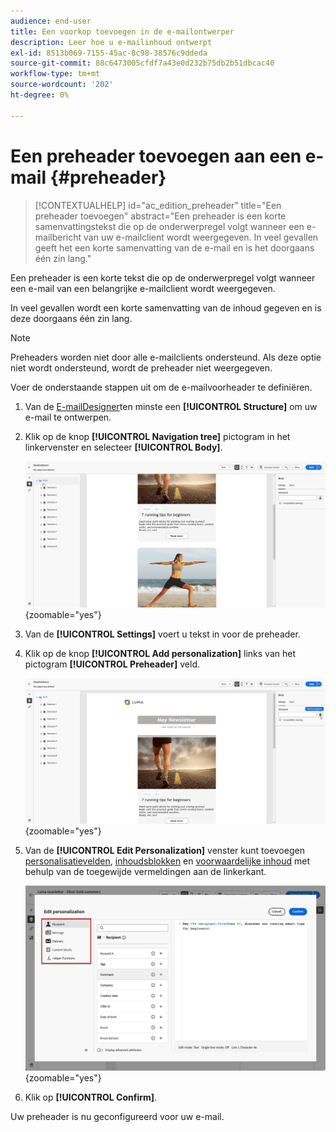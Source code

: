 ```yaml
---
audience: end-user
title: Een voorkop toevoegen in de e-mailontwerper
description: Leer hoe u e-mailinhoud ontwerpt
exl-id: 8513b069-7155-45ac-8c98-38576c9ddeda
source-git-commit: 88c6473005cfdf7a43e0d232b75db2b51dbcac40
workflow-type: tm+mt
source-wordcount: '202'
ht-degree: 0%

---
```


# Een preheader toevoegen aan een e-mail {#preheader}

>[!CONTEXTUALHELP]
>id="ac_edition_preheader"
>title="Een preheader toevoegen"
>abstract="Een preheader is een korte samenvattingstekst die op de onderwerpregel volgt wanneer een e-mailbericht van uw e-mailclient wordt weergegeven. In veel gevallen geeft het een korte samenvatting van de e-mail en is het doorgaans één zin lang."

Een preheader is een korte tekst die op de onderwerpregel volgt wanneer een e-mail van een belangrijke e-mailclient wordt weergegeven.

In veel gevallen wordt een korte samenvatting van de inhoud gegeven en is deze doorgaans één zin lang.

>[!NOTE]
>
>Preheaders worden niet door alle e-mailclients ondersteund. Als deze optie niet wordt ondersteund, wordt de preheader niet weergegeven.

Voer de onderstaande stappen uit om de e-mailvoorheader te definiëren.

1. Van de [E-mailDesigner](create-email-content.md)ten minste een **[!UICONTROL Structure]** om uw e-mail te ontwerpen.

1. Klik op de knop **[!UICONTROL Navigation tree]** pictogram in het linkervenster en selecteer **[!UICONTROL Body]**.

   ![](assets/preheader_body.png){zoomable=&quot;yes&quot;}

1. Van de **[!UICONTROL Settings]** voert u tekst in voor de preheader.

1. Klik op de knop **[!UICONTROL Add personalization]** links van het pictogram **[!UICONTROL Preheader]** veld.

   ![](assets/preheader_body_settings.png){zoomable=&quot;yes&quot;}

1. Van de **[!UICONTROL Edit Personalization]** venster kunt toevoegen [personalisatievelden](../personalization/personalize.md), [inhoudsblokken](../personalization/content-blocks.md) en [voorwaardelijke inhoud](../personalization/conditions.md) met behulp van de toegewijde vermeldingen aan de linkerkant.

   ![](assets/preheader_body_personalization.png){zoomable=&quot;yes&quot;}

1. Klik op **[!UICONTROL Confirm]**.

Uw preheader is nu geconfigureerd voor uw e-mail.
